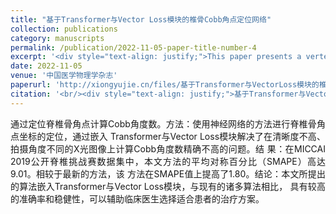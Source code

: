 ```yaml
---
title: "基于Transformer与Vector Loss模块的椎骨Cobb角点定位网络"
collection: publications
category: manuscripts
permalink: /publication/2022-11-05-paper-title-number-4
excerpt: '<div style="text-align: justify;">This paper presents a vertebral corner detection framework with an embedded Transformer mechanism for calculating Cobb angles. It uses data augmentation, Transformer, and Vector Loss modules to solve automated measurement issues. Experiments on the MICCAI 2019 dataset show the method has high accuracy (SMAPE of 9.01, 1.80 improvement), and can help clinical decision - making. Future work will focus on reducing model depth and complexity.</div>'
date: 2022-11-05
venue: '中国医学物理学杂志'
paperurl: 'http://xiongyujie.cn/files/基于Transformer与VectorLoss模块的椎骨Cobb角点定位网络.pdf'
citation: '<br/><div style="text-align: justify;">基于Transformer与Vector Loss模块的椎骨Cobb角点定位网络, 陈瑶，高永彬*，熊玉洁, 《中国医学物理学杂志》，2022，39 (11): 1393-1400</div>'
---
```


<div style="text-align: justify;">通过定位脊椎骨角点计算Cobb角度数。方法：使用神经网络的方法进行脊椎骨角点坐标的定位，通过嵌入 Transformer与Vector Loss模块解决了在清晰度不高、拍摄角度不同的X光图像上计算Cobb角度数精确不高的问题。结 果：在MICCAI 2019公开脊椎挑战赛数据集中，本文方法的平均对称百分比（SMAPE）高达9.01。相较于最新的方法，该 方法在SMAPE值上提高了1.80。结论：本文所提出的算法嵌入Transformer与Vector Loss模块，与现有的诸多算法相比， 具有较高的准确率和稳健性，可以辅助临床医生选择适合患者的治疗方案。</div>
<br/>
